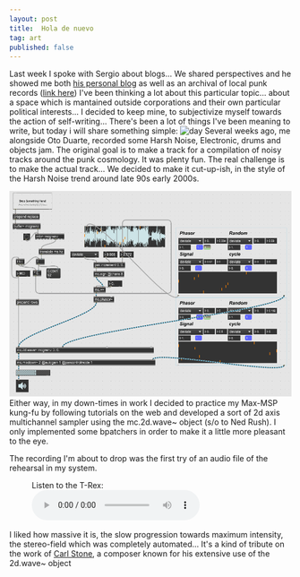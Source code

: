 ```yaml
---
layout: post
title:  Hola de nuevo
tag: art
published: false 
---
```


Last week I spoke with Sergio about blogs... We shared perspectives and he showed me both [his personal blog](https://drumsoverbogota.com/) as well as an archival of local punk records ([link here](https://elmuladar.com/))
I've been thinking a lot about this particular topic... about a space which is mantained outside corporations and their own particular political interests...
I decided to keep mine, to subjectivize myself towards the action of self-writing... 
There's been a lot of things I've been meaning to write, but today i will share something simple:
![day](/images/noiseoto_1.jpeg)
Several weeks ago, me alongside Oto Duarte, recorded some Harsh Noise, Electronic, drums and objects jam. The original goal is to make a track for a compilation of noisy tracks around the punk cosmology.
It was plenty fun. The real challenge is to make the actual track... We decided to make it cut-up-ish, in the style of the Harsh Noise trend around late 90s early 2000s.

![apc_max_1.gif](/images/apc_max_1.gif)
Either way, in my down-times in work I decided to practice my Max-MSP kung-fu by following tutorials on the web and developed a sort of 2d axis multichannel sampler using the mc.2d.wave~ object
(s/o to Ned Rush). I only implemented some bpatchers in order to make it a little more pleasant to the eye.



The recording I'm about to drop was the first try of an audio file of the rehearsal in my system. 
<figure>
    <figcaption>Listen to the T-Rex:</figcaption>
    <audio
        controls
        src="/images/hellish.mp3">
            Your browser does not support the
            <code>audio</code> element.
    </audio>
</figure>

I liked how massive it is, the slow progression towards maximum intensity, the stereo-field which was completely automated...
It's a kind of tribute on the work of [Carl Stone](https://youtu.be/15ijY1HqzgQ), a composer known for his extensive use of the 2d.wave~ object

